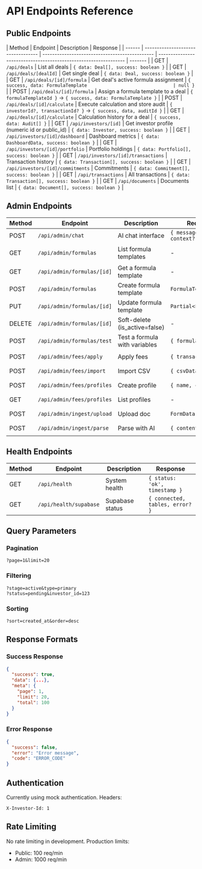 # API Endpoints Reference

## Public Endpoints

| Method | Endpoint                           | Description                                    | Response                                                         |
| ------ | ---------------------------------- | ---------------------------------------------- | ---------------------------------------------------------------- | ------- |
| GET    | `/api/deals`                       | List all deals                                 | `{ data: Deal[], success: boolean }`                             |
| GET    | `/api/deals/[dealId]`              | Get single deal                                | `{ data: Deal, success: boolean }`                               |
| GET    | `/api/deals/[id]/formula`          | Get deal's active formula assignment           | `{ success, data: FormulaTemplate                                | null }` |
| POST   | `/api/deals/[id]/formula`          | Assign a formula template to a deal            | `{ formulaTemplateId }` → `{ success, data: FormulaTemplate }`   |
| POST   | `/api/deals/[id]/calculate`        | Execute calculation and store audit            | `{ investorId?, transactionId? }` → `{ success, data, auditId }` |
| GET    | `/api/deals/[id]/calculate`        | Calculation history for a deal                 | `{ success, data: Audit[] }`                                     |
| GET    | `/api/investors/[id]`              | Get investor profile (numeric id or public_id) | `{ data: Investor, success: boolean }`                           |
| GET    | `/api/investors/[id]/dashboard`    | Dashboard metrics                              | `{ data: DashboardData, success: boolean }`                      |
| GET    | `/api/investors/[id]/portfolio`    | Portfolio holdings                             | `{ data: Portfolio[], success: boolean }`                        |
| GET    | `/api/investors/[id]/transactions` | Transaction history                            | `{ data: Transaction[], success: boolean }`                      |
| GET    | `/api/investors/[id]/commitments`  | Commitments                                    | `{ data: Commitment[], success: boolean }`                       |
| GET    | `/api/transactions`                | All transactions                               | `{ data: Transaction[], success: boolean }`                      |
| GET    | `/api/documents`                   | Documents list                                 | `{ data: Document[], success: boolean }`                         |

## Admin Endpoints

| Method | Endpoint                   | Description                   | Request Body                   | Response                               |
| ------ | -------------------------- | ----------------------------- | ------------------------------ | -------------------------------------- |
| POST   | `/api/admin/chat`          | AI chat interface             | `{ message, file?, context? }` | `{ response, data?, actions? }`        |
| GET    | `/api/admin/formulas`      | List formula templates        | -                              | `{ success, data: FormulaTemplate[] }` |
| GET    | `/api/admin/formulas/[id]` | Get a formula template        | -                              | `{ success, data: FormulaTemplate }`   |
| POST   | `/api/admin/formulas`      | Create formula template       | `FormulaTemplate`              | `{ success, data }`                    |
| PUT    | `/api/admin/formulas/[id]` | Update formula template       | `Partial<FormulaTemplate>`     | `{ success, data }`                    |
| DELETE | `/api/admin/formulas/[id]` | Soft-delete (is_active=false) | -                              | `{ success }`                          |
| POST   | `/api/admin/formulas/test` | Test a formula with variables | `{ formula, variables }`       | `{ success, result? }`                 |
| POST   | `/api/admin/fees/apply`    | Apply fees                    | `{ transactionId, fees }`      | `{ success, appliedFees }`             |
| POST   | `/api/admin/fees/import`   | Import CSV                    | `{ csvData, dealId }`          | `{ success, preview }`                 |
| POST   | `/api/admin/fees/profiles` | Create profile                | `{ name, config, dealId }`     | `{ success, profileId }`               |
| GET    | `/api/admin/fees/profiles` | List profiles                 | -                              | `{ data: Profile[] }`                  |
| POST   | `/api/admin/ingest/upload` | Upload doc                    | `FormData: { file }`           | `{ success, extracted }`               |
| POST   | `/api/admin/ingest/parse`  | Parse with AI                 | `{ content, type }`            | `{ mapping, suggestions }`             |

## Health Endpoints

| Method | Endpoint               | Description     | Response                        |
| ------ | ---------------------- | --------------- | ------------------------------- |
| GET    | `/api/health`          | System health   | `{ status: 'ok', timestamp }`   |
| GET    | `/api/health/supabase` | Supabase status | `{ connected, tables, error? }` |

## Query Parameters

### Pagination

```text
?page=1&limit=20
```

### Filtering

```text
?stage=active&type=primary
?status=pending&investor_id=123
```

### Sorting

```text
?sort=created_at&order=desc
```

## Response Formats

### Success Response

```json
{
  "success": true,
  "data": {...},
  "meta": {
    "page": 1,
    "limit": 20,
    "total": 100
  }
}
```

### Error Response

```json
{
  "success": false,
  "error": "Error message",
  "code": "ERROR_CODE"
}
```

## Authentication

Currently using mock authentication. Headers:

```text
X-Investor-Id: 1
```

## Rate Limiting

No rate limiting in development. Production limits:

- Public: 100 req/min
- Admin: 1000 req/min
